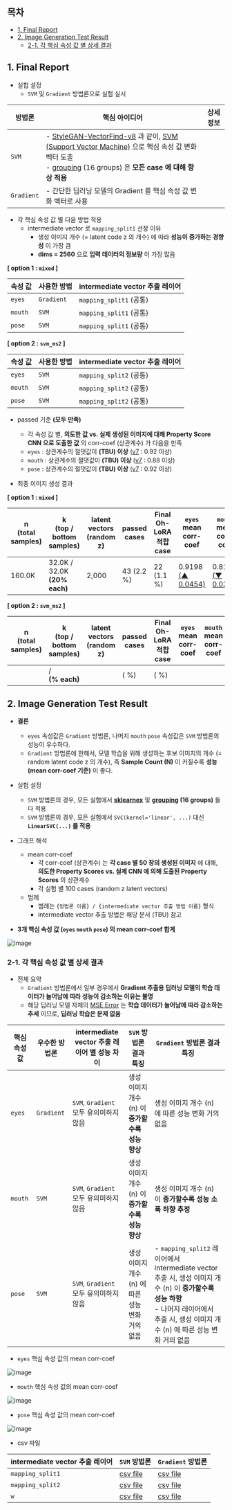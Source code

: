 ## 목차

* [1. Final Report](#1-final-report)
* [2. Image Generation Test Result](#2-image-generation-test-result)
  * [2-1. 각 핵심 속성 값 별 상세 결과](#2-1-각-핵심-속성-값-별-상세-결과)

## 1. Final Report

* 실험 설정
  * ```SVM``` 및 ```Gradient``` 방법론으로 실험 실시

| 방법론            | 핵심 아이디어                                                                                                                                                                                                                                                                                                                                                                                                                                                                                                                                              | 상세 정보 |
|----------------|------------------------------------------------------------------------------------------------------------------------------------------------------------------------------------------------------------------------------------------------------------------------------------------------------------------------------------------------------------------------------------------------------------------------------------------------------------------------------------------------------------------------------------------------------|-------|
| ```SVM```      | - [StyleGAN-VectorFind-v8](../../../2025_05_26_OhLoRA_v3/stylegan/README.md#3-3-stylegan-finetune-v8-기반-핵심-속성값-변환-intermediate-w-vector-탐색-stylegan-vectorfind-v8) 과 같이, [SVM (Support Vector Machine)](https://github.com/WannaBeSuperteur/AI-study/blob/main/AI%20Basics/Machine%20Learning%20Models/%EB%A8%B8%EC%8B%A0%EB%9F%AC%EB%8B%9D_%EB%AA%A8%EB%8D%B8_SVM.md) 으로 핵심 속성 값 변화 벡터 도출<br>- [grouping](../../../2025_05_26_OhLoRA_v3/stylegan/stylegan_vectorfind_v8/image_generation_report.md#2-grouping) (16 groups) 은 **모든 case 에 대해 항상 적용** |       |
| ```Gradient``` | - 간단한 딥러닝 모델의 Gradient 를 핵심 속성 값 변화 벡터로 사용                                                                                                                                                                                                                                                                                                                                                                                                                                                                                                           |       |

* 각 핵심 속성 값 별 다음 방법 적용
  * intermediate vector 로 ```mapping_split1``` 선정 이유
    * 생성 이미지 개수 (= latent code z 의 개수) 에 따라 **성능이 증가하는 경향성** 이 가장 큼
    * **dims = 2560** 으로 **입력 데이터의 정보량** 이 가장 많음

**[ option 1 : ```mixed``` ]**

| 속성 값        | 사용한 방법         | intermediate vector 추출 레이어 |
|-------------|----------------|----------------------------|
| ```eyes```  | ```Gradient``` | ```mapping_split1``` (공통)  |
| ```mouth``` | ```SVM```      | ```mapping_split1``` (공통)  |
| ```pose```  | ```SVM```      | ```mapping_split1``` (공통)  |

**[ option 2 : ```svm_ms2``` ]**

| 속성 값        | 사용한 방법    | intermediate vector 추출 레이어 |
|-------------|-----------|----------------------------|
| ```eyes```  | ```SVM``` | ```mapping_split2``` (공통)  |
| ```mouth``` | ```SVM``` | ```mapping_split2``` (공통)  |
| ```pose```  | ```SVM``` | ```mapping_split2``` (공통)  |

* passed 기준 **(모두 만족)**
  * 각 속성 값 별, **의도한 값 vs. 실제 생성된 이미지에 대해 Property Score CNN 으로 도출한 값** 의 corr-coef (상관계수) 가 다음을 만족 
  * ```eyes``` : 상관계수의 절댓값이 **(TBU) 이상** ([v7](../../../2025_05_02_OhLoRA_v2/stylegan/stylegan_vectorfind_v7/svm_train_report/img_generation_test_result.md) : 0.92 이상)
  * ```mouth``` : 상관계수의 절댓값이 **(TBU) 이상** ([v7](../../../2025_05_02_OhLoRA_v2/stylegan/stylegan_vectorfind_v7/svm_train_report/img_generation_test_result.md) : 0.88 이상)
  * ```pose``` : 상관계수의 절댓값이 **(TBU) 이상** ([v7](../../../2025_05_02_OhLoRA_v2/stylegan/stylegan_vectorfind_v7/svm_train_report/img_generation_test_result.md) : 0.92 이상)

* 최종 이미지 생성 결과

**[ option 1 : ```mixed``` ]**

| n<br>(total samples) | k<br>(top / bottom samples)      | latent vectors<br>(random z) | passed cases | Final Oh-LoRA 적합 case | ```eyes``` mean corr-coef                                                                                                       | ```mouth``` mean corr-coef                                                                                                      | ```pose``` mean corr-coef                                                                                                       | details<br>(csv)                                                                           |
|----------------------|----------------------------------|------------------------------|--------------|-----------------------|---------------------------------------------------------------------------------------------------------------------------------|---------------------------------------------------------------------------------------------------------------------------------|---------------------------------------------------------------------------------------------------------------------------------|--------------------------------------------------------------------------------------------|
| 160.0K               | 32.0K / 32.0K <br>**(20% each)** | 2,000                        | 43 (2.2 %)   | 22 (1.1 %)            | 0.9198<br>[(▲ 0.0454)](../../../2025_05_26_OhLoRA_v3/stylegan/stylegan_vectorfind_v8/image_generation_report.md#1-final-report) | 0.8159<br>[(▼ 0.0306)](../../../2025_05_26_OhLoRA_v3/stylegan/stylegan_vectorfind_v8/image_generation_report.md#1-final-report) | 0.8372<br>[(▼ 0.0363)](../../../2025_05_26_OhLoRA_v3/stylegan/stylegan_vectorfind_v8/image_generation_report.md#1-final-report) | [csv file](image_generation_report/test_result_mapping_split1_160K%20(final,%20mixed).csv) |

**[ option 2 : ```svm_ms2``` ]**

| n<br>(total samples) | k<br>(top / bottom samples) | latent vectors<br>(random z) | passed cases | Final Oh-LoRA 적합 case | ```eyes``` mean corr-coef | ```mouth``` mean corr-coef | ```pose``` mean corr-coef | details<br>(csv) |
|----------------------|-----------------------------|------------------------------|--------------|-----------------------|---------------------------|----------------------------|---------------------------|------------------|
|                      | / <br>**(% each)**          |                              | ( %)         | ( %)                  |                           |                            |                           |                  |

## 2. Image Generation Test Result

* **결론**
  * ```eyes``` 속성값은 ```Gradient``` 방법론, 나머지 ```mouth``` ```pose``` 속성값은 ```SVM``` 방법론의 성능이 우수하다. 
  * ```Gradient``` 방법론에 한해서, 모델 학습을 위해 생성하는 후보 이미지의 개수 (= random latent code z 의 개수), 즉 **Sample Count (N)** 이 커질수록 **성능 (mean corr-coef 기준)** 이 좋다.

* 실험 설정
  * ```SVM``` 방법론의 경우, 모든 실험에서 **[sklearnex](https://medium.com/intel-analytics-software/from-hours-to-minutes-600x-faster-svm-647f904c31ae)** 및 **[grouping](../../../2025_05_26_OhLoRA_v3/stylegan/stylegan_vectorfind_v8/image_generation_report.md#2-grouping) (16 groups)** 둘 다 적용
  * ```SVM``` 방법론의 경우, 모든 실험에서 ```SVC(kernel='linear', ...)``` 대신 **```LinearSVC(...)``` 를 적용**

* 그래프 해석
  * mean corr-coef
    * 각 corr-coef (상관계수) 는 **각 case 별 50 장의 생성된 이미지** 에 대해, **의도한 Property Scores vs. 실제 CNN 에 의해 도출된 Property Scores** 의 상관계수
    * 각 실험 별 100 cases (random z latent vectors)
  * 범례
    * 범례는 ```{방법론 이름} / {intermediate vector 추출 방법 이름}``` 형식
    * intermediate vector 추출 방법은 해당 문서 (TBU) 참고

* **3개 핵심 속성 값 (```eyes``` ```mouth``` ```pose```) 의 mean corr-coef 합계**

![image](../../../images/250607_15.PNG)

### 2-1. 각 핵심 속성 값 별 상세 결과

* 전체 요약
  * ```Gradient``` 방법론에서 일부 경우에서 **Gradient 추출용 딥러닝 모델의 학습 데이터가 늘어남에 따라 성능이 감소하는 이유는 불명**
  * 해당 딥러닝 모델 자체의 [MSE Error](https://github.com/WannaBeSuperteur/AI-study/blob/main/AI%20Basics/Deep%20Learning%20Basics/%EB%94%A5%EB%9F%AC%EB%8B%9D_%EA%B8%B0%EC%B4%88_Loss_function.md#2-1-mean-squared-error-mse) 는 **학습 데이터가 늘어남에 따라 감소하는 추세** 이므로, **딥러닝 학습은 문제 없음** 

| 핵심 속성 값     | 우수한 방법론        | intermediate vector 추출 레이어 별 성능 차이    | ```SVM``` 방법론 결과 특징             | ```Gradient``` 방법론 결과 특징                                                                                                                   |
|-------------|----------------|---------------------------------------|---------------------------------|--------------------------------------------------------------------------------------------------------------------------------------------|
| ```eyes```  | ```Gradient``` | ```SVM```, ```Gradient``` 모두 유의미하지 않음 | 생성 이미지 개수 (n) 이 **증가할수록 성능 향상** | 생성 이미지 개수 (n) 에 따른 성능 변화 거의 없음                                                                                                             |
| ```mouth``` | ```SVM```      | ```SVM```, ```Gradient``` 모두 유의미하지 않음 | 생성 이미지 개수 (n) 이 **증가할수록 성능 향상** | 생성 이미지 개수 (n) 이 **증가할수록 성능 소폭 하향 추정**                                                                                                      |
| ```pose```  | ```SVM```      | ```SVM```, ```Gradient``` 모두 유의미하지 않음 | 생성 이미지 개수 (n) 에 따른 성능 변화 거의 없음  | - ```mapping_split2``` 레이어에서 intermediate vector 추출 시, 생성 이미지 개수 (n) 이 **증가할수록 성능 하향**<br>- 나머지 레이어에서 추출 시, 생성 이미지 개수 (n) 에 따른 성능 변화 거의 없음 |

* ```eyes``` 핵심 속성 값의 mean corr-coef 

![image](../../../images/250607_12.PNG)

* ```mouth``` 핵심 속성 값의 mean corr-coef

![image](../../../images/250607_13.PNG)

* ```pose``` 핵심 속성 값의 mean corr-coef

![image](../../../images/250607_14.PNG)

* csv 파일

| intermediate vector 추출 레이어 | ```SVM``` 방법론                                              | ```Gradient``` 방법론                                              |
|----------------------------|------------------------------------------------------------|-----------------------------------------------------------------|
| ```mapping_split1```       | [csv file](test_result/test_result_svm_mapping_split1.csv) | [csv file](test_result/test_result_gradient_mapping_split1.csv) |
| ```mapping_split2```       | [csv file](test_result/test_result_svm_mapping_split2.csv) | [csv file](test_result/test_result_gradient_mapping_split2.csv) |
| ```w```                    | [csv file](test_result/test_result_svm_w.csv)              | [csv file](test_result/test_result_gradient_w.csv)              |


